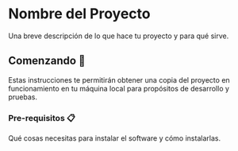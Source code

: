 # Nombre del Proyecto

Una breve descripción de lo que hace tu proyecto y para qué sirve.

## Comenzando 🚀

Estas instrucciones te permitirán obtener una copia del proyecto en funcionamiento en tu máquina local para propósitos de desarrollo y pruebas.

### Pre-requisitos 📋

Qué cosas necesitas para instalar el software y cómo instalarlas.

